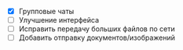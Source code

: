 - [x] Групповые чаты
- [ ] Улучшение интерфейса 
- [ ] Исправить передачу больших файлов по сети
- [ ] Добавить отправку документов/изображений
